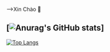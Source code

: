  -->Xin Chào 👋
 
[![Anurag's GitHub stats](https://github-readme-stats.vercel.app/api?username=manhvipro123&show_icons=true&theme=radical)]
--------------------------------
[![Top Langs](https://github-readme-stats.vercel.app/api/top-langs/?username=manhvipro123&layout=compact)](https://github.com/anuraghazra/github-readme-stats)




